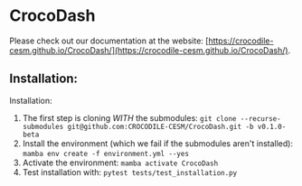 # CrocoDash

Please check out our documentation at the website: [https://crocodile-cesm.github.io/CrocoDash/](https://crocodile-cesm.github.io/CrocoDash/).

## Installation: 

Installation:
1. The first step is cloning *WITH* the submodules:
`git clone --recurse-submodules git@github.com:CROCODILE-CESM/CrocoDash.git -b v0.1.0-beta`
2. Install the environment (which we fail if the submodules aren't installed):
`mamba env create -f environment.yml --yes`
3. Activate the environment:
`mamba activate CrocoDash`
4. Test installation with:
`pytest tests/test_installation.py`


